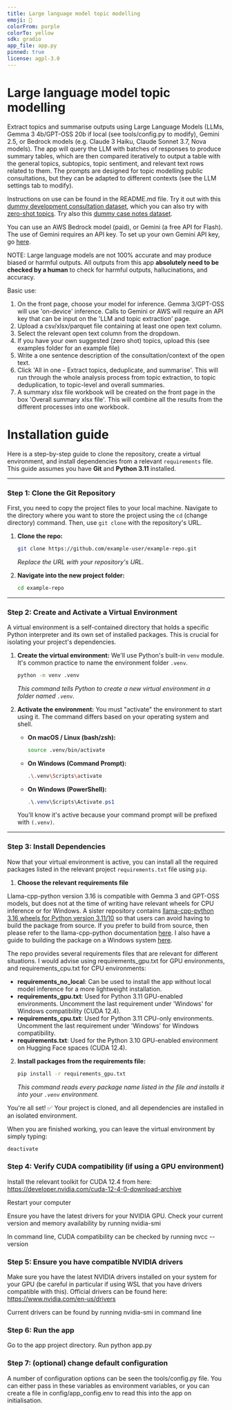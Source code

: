 ```yaml
---
title: Large language model topic modelling
emoji: 📝
colorFrom: purple
colorTo: yellow
sdk: gradio
app_file: app.py
pinned: true
license: agpl-3.0
---
```


# Large language model topic modelling

Extract topics and summarise outputs using Large Language Models (LLMs, Gemma 3 4b/GPT-OSS 20b if local (see tools/config.py to modify), Gemini 2.5, or Bedrock models  (e.g. Claude 3 Haiku, Claude Sonnet 3.7, Nova models). The app will query the LLM with batches of responses to produce summary tables, which are then compared iteratively to output a table with the general topics, subtopics, topic sentiment, and relevant text rows related to them. The prompts are designed for topic modelling public consultations, but they can be adapted to different contexts (see the LLM settings tab to modify).

Instructions on use can be found in the README.md file. Try it out with this [dummy development consultation dataset](https://huggingface.co/datasets/seanpedrickcase/dummy_development_consultation/tree/main), which you can also try with [zero-shot topics](https://huggingface.co/datasets/seanpedrickcase/dummy_development_consultation/tree/main). Try also this [dummy case notes dataset](https://huggingface.co/datasets/seanpedrickcase/dummy_case_notes/tree/main).

You can use an AWS Bedrock model (paid), or Gemini (a free API for Flash). The use of Gemini requires an API key. To set up your own Gemini API key, go [here](https://aistudio.google.com/app/u/1/plan_information). 

NOTE: Large language models are not 100% accurate and may produce biased or harmful outputs. All outputs from this app **absolutely need to be checked by a human** to check for harmful outputs, hallucinations, and accuracy.

Basic use:
1. On the front page, choose your model for inference. Gemma 3/GPT-OSS will use 'on-device' inference. Calls to Gemini or AWS will require an API key that can be input on the 'LLM and topic extraction' page.
1. Upload a csv/xlsx/parquet file containing at least one open text column.
2. Select the relevant open text column from the dropdown.
3. If you have your own suggested (zero shot) topics, upload this (see examples folder for an example file)
4. Write a one sentence description of the consultation/context of the open text.
5. Click 'All in one - Extract topics, deduplicate, and summarise'. This will run through the whole analysis process from topic extraction, to topic deduplication, to topic-level and overall summaries.
6. A summary xlsx file workbook will be created on the front page in the box 'Overall summary xlsx file'. This will combine all the results from the different processes into one workbook.

# Installation guide

Here is a step-by-step guide to clone the repository, create a virtual environment, and install dependencies from a relevant `requirements` file. This guide assumes you have **Git** and **Python 3.11** installed.

-----

### Step 1: Clone the Git Repository

First, you need to copy the project files to your local machine. Navigate to the directory where you want to store the project using the `cd` (change directory) command. Then, use `git clone` with the repository's URL.

1.  **Clone the repo:**

    ```bash
    git clone https://github.com/example-user/example-repo.git
    ```

    *Replace the URL with your repository's URL.*

2.  **Navigate into the new project folder:**

    ```bash
    cd example-repo
    ```
-----

### Step 2: Create and Activate a Virtual Environment

A virtual environment is a self-contained directory that holds a specific Python interpreter and its own set of installed packages. This is crucial for isolating your project's dependencies.

1.  **Create the virtual environment:** We'll use Python's built-in `venv` module. It's common practice to name the environment folder `.venv`.

    ```bash
    python -m venv .venv
    ```

    *This command tells Python to create a new virtual environment in a folder named `.venv`.*

2.  **Activate the environment:** You must "activate" the environment to start using it. The command differs based on your operating system and shell.

      * **On macOS / Linux (bash/zsh):**

        ```bash
        source .venv/bin/activate
        ```

      * **On Windows (Command Prompt):**

        ```bash
        .\.venv\Scripts\activate
        ```

      * **On Windows (PowerShell):**

        ```powershell
        .\.venv\Scripts\Activate.ps1
        ```

    You'll know it's active because your command prompt will be prefixed with `(.venv)`.

-----

### Step 3: Install Dependencies

Now that your virtual environment is active, you can install all the required packages listed in the relevant project `requirements.txt` file using `pip`.

1. **Choose the relevant requirements file**

Llama-cpp-python version 3.16 is compatible with Gemma 3 and GPT-OSS models, but does not at the time of writing have relevant wheels for CPU inference or for Windows. A sister repository contains [llama-cpp-python 3.16 wheels for Python version 3.11/10](https://github.com/seanpedrick-case/llama-cpp-python-whl-builder/releases/tag/v0.1.0) so that users can avoid having to build the package from source. If you prefer to build from source, then please refer to the llama-cpp-python documentation [here](https://github.com/abetlen/llama-cpp-python). I also have a guide to building the package on a Windows system [here](https://github.com/seanpedrick-case/llm_topic_modelling/blob/main/windows_install_llama-cpp-python.txt).

The repo provides several requirements files that are relevant for different situations. I would advise using requirements_gpu.txt for GPU environments, and requirements_cpu.txt for CPU environments:

- **requirements_no_local**: Can be used to install the app without local model inference for a more lightweight installation.
- **requirements_gpu.txt**: Used for Python 3.11 GPU-enabled environments. Uncomment the last requirement under 'Windows' for Windows compatibility (CUDA 12.4).
- **requirements_cpu.txt**: Used for Python 3.11 CPU-only environments. Uncomment the last requirement under 'Windows' for Windows compatibility.
- **requirements.txt**: Used for the Python 3.10 GPU-enabled environment on Hugging Face spaces (CUDA 12.4).

2.  **Install packages from the requirements file:**
    ```bash
    pip install -r requirements_gpu.txt
    ```
    *This command reads every package name listed in the file and installs it into your `.venv` environment.*

You're all set\! ✅ Your project is cloned, and all dependencies are installed in an isolated environment.

When you are finished working, you can leave the virtual environment by simply typing:

```bash
deactivate
```

### Step 4: Verify CUDA compatibility (if using a GPU environment)

Install the relevant toolkit for CUDA 12.4 from here: https://developer.nvidia.com/cuda-12-4-0-download-archive

Restart your computer

Ensure you have the latest drivers for your NVIDIA GPU. Check your current version and memory availability by running nvidia-smi

In command line, CUDA compatibility can be checked by running nvcc --version


### Step 5: Ensure you have compatible NVIDIA drivers

Make sure you have the latest NVIDIA drivers installed on your system for your GPU (be careful in particular if using WSL that you have drivers compatible with this). Official drivers can be found here: https://www.nvidia.com/en-us/drivers

Current drivers can be found by running nvidia-smi in command line

### Step 6: Run the app

Go to the app project directory. Run python app.py

### Step 7: (optional) change default configuration

A number of configuration options can be seen the tools/config.py file. You can either pass in these variables as environment variables, or you can create a file in config/app_config.env to read this into the app on initialisation.
